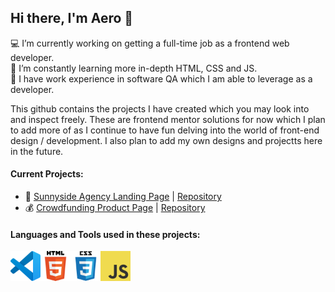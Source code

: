 ## Hi there, I'm Aero 👋

:computer: I’m currently working on getting a full-time job as a frontend web developer.<br/>
:seedling: I’m constantly learning more in-depth HTML, CSS and JS.<br/>
:mag_right: I have work experience in software QA which I am able to leverage as a developer.<br/>

This github contains the projects I have created which you may look into and inspect freely. These are frontend mentor solutions for now which I plan to add more of as I continue to have fun delving into the world of front-end design / development. I also plan to add my own designs and projectts here in the future.

#### Current Projects:
- :tangerine: [Sunnyside Agency Landing Page](https://aflamiano-std.github.io/sunnyside-agency-landing-page/) | [Repository](https://github.com/aflamiano-career/sunnyside-agency-landing-page)
- :moneybag: [Crowdfunding Product Page](https://aflamiano-std.github.io/crowdfunding-product-page-main/) | [Repository](https://github.com/aflamiano-career/crowdfunding-product-page-main)

#### Languages and Tools used in these projects:
<img align="left" alt="Visual Studio Code" width="48px" src="https://raw.githubusercontent.com/github/explore/80688e429a7d4ef2fca1e82350fe8e3517d3494d/topics/visual-studio-code/visual-studio-code.png" />
<img align="left" alt="HTML5" width="48px" src="https://raw.githubusercontent.com/github/explore/80688e429a7d4ef2fca1e82350fe8e3517d3494d/topics/html/html.png" />
<img align="left" alt="CSS3" width="48px" src="https://raw.githubusercontent.com/github/explore/80688e429a7d4ef2fca1e82350fe8e3517d3494d/topics/css/css.png" />
<img align="left" alt="JavaScript" width="48px" src="https://raw.githubusercontent.com/github/explore/80688e429a7d4ef2fca1e82350fe8e3517d3494d/topics/javascript/javascript.png" />
<br/><br/>

